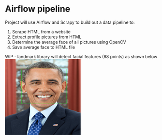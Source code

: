 # Airflow pipeline

Project will use Airflow and Scrapy to build out a data pipeline to:
 1. Scrape HTML from a website
 2. Extract profile pictures from HTML
 3. Determine the average face of all pictures using OpenCV
 4. Save average face to HTML file
 
 WIP - landmark library will detect facial features (68 points) as shown below
<img src="/averageface/images/barak-obama-landmarks.png" height="250" width="250"/>
